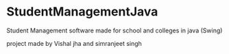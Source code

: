 # StudentManagementJava
Student Management software made for school and colleges in java (Swing)

project made by Vishal jha and simranjeet singh

